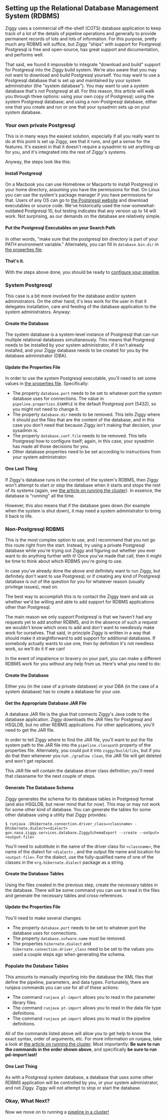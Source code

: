 ## Setting up the Relational Database Management System (RDBMS)

Ziggy uses a commercial off-the-shelf (COTS) database application to keep track of a lot of the details of pipeline operations and generally to provide permanent records of lots and lots of information. For this purpose, pretty much any RDBMS will suffice, but Ziggy "ships" with support for Postgresql. Postgresql is free and open-source, has great support and documentation, and performs well.

That said, we found it impossible to integrate "download and build" support for Postgresql into the Ziggy build system. We're also aware that you may not want to download and build Postgresql yourself. You may want to use a Postgresql database that is set up and maintained by your system administrator (the "system database"). You may want to use a system database that's not Postgresql at all. For this reason, this article will walk you through three options: using your own copy of Postgresql; using the system Postgresql database; and using a non-Postgresql database, either one that you create and run or one that your sysadmin sets up on your system database.

### Your own private Postgresql

This is in many ways the easiest solution, especially if all you really want to do at this point is set up Ziggy, see that it runs, and get a sense for the features. It's easiest in that it doesn't require a sysadmin to set anything up for you, and it's integrated into the rest of Ziggy's systems.

Anyway, the steps look like this:

#### Install Postgresql

On a Macbook you can use Homebrew or Macports to install Postgresql in your home directory, assuming you have the permissions for that. On Linux you can use the system's package manager if you have permissions for that. Users of any OS can go to [the Postgresql website](https://www.postgresql.org/download/) and download executables or source code. We've historically used the now-somewhat-outdated Postgresql 10, but testing indicates that any version up to 14 will work. Not surprising, as our demands on the database are relatively simple.

#### Put the Postgresql Executables on your Search Path

In other words, "make sure that the postgresql bin directory is part of your PATH environment variable." Alternately, you can fill in `database.bin.dir` in [the properties file](properties.md).

#### That's it.

With the steps above done, you should be ready to [configure your pipeline](configuring-pipeline.md).

### System Postgresql

This case is a bit more involved for the database and/or system administrators. On the other hand, it's less work for the user in that it delegates installation, care and feeding of the database application to the system administrators. Anyway:

#### Create the Database

The system database is a system-level instance of Postgresql that can run multiple relational databases simultaneously. This means that Postgresql needs to be installed by your system administrator, if it isn't already installed, and your Ziggy database needs to be created for you by the database administrator (DBA).

#### Update the Properties File

In order to use the system Postgresql executable, you'll need to set some values in [the properties file](properties.md). Specifically:

- The property `database.port` needs to be set to whatever port the system database uses for connections. The value in `pipeline.properties.EXAMPLE` is the default Postgresql port (5432), so you might not need to change it.
- The property `database.dir` needs to be removed. This tells Ziggy where it should put the files that are the content of the database, and in this case you don't need that because Ziggy isn't making that decision, your sysadmin is.
- The property `database.conf.file` needs to be removed. This tells Postgresql how to configure itself; again, in this case, your sysadmin has made all those decisions for you.
- Other database properties need to be set according to instructions from your system administrator.

#### One Last Thing

If Ziggy's database runs in the context of the system's RDBMS, then Ziggy won't attempt to start or stop the database when it starts and stops the rest of its systems (again, see [the article on running the cluster](running-pipeline.md)). In essence, the database is "running" all the time.

However, this also means that if the database goes down (for example when the system is shut down), it may need a system administrator to bring it back to life.

### Non-Postgresql RDBMS

This is the most complex option to use, and I recommend that you not go this route right from the start. Instead, try using a private Postgresql database while you're trying out Ziggy and figuring out whether you ever want to do anything further with it! Once you've made that call, then it might be time to think about which RDBMS you're going to use.

In case you've already done the above and definitely want to run Ziggy, but definitely don't want to use Postgresql; or if creating any kind of Postgresql database is out of the question for you for whatever reason (usually privilege issues), read on.

The best way to accomplish this is to contact the Ziggy team and ask us whether we'd be willing and able to add support for RDBMS applications other than Postgresql.

The main reason we only support Postgresql is that we haven't had any requests yet to add another RDBMS, and in the absence of such a request we wouldn't know which ones to add and don't want to needlessly make work for ourselves. That said, in principle Ziggy is written in a way that should make it straightforward to add support for additional databases. If somebody actually wants to use one, then by definition it's not needless work, so we'll do it if we can!

In the event of impatience or bravery on your part, you can make a different RDBMS work for you without any help from us. Here's what you need to do:

#### Create the Database

Either you (in the case of a private database) or your DBA (in the case of a system database) has to create a database for your use.

#### Get the Appropriate Database JAR File

A database JAR file is the glue that connects Ziggy's Java code to the database application. Ziggy downloads the JAR files for Postgresql and HSQLDB, but no other RDBMS applications. For other applications, you'll need to get the JAR file.

In order to tell Ziggy where to find the JAR file, you'll want to put the file system path to the JAR file into the `pipeline.classpath` property of the properties file. Alternately, you could put it into `ziggy/build/libs`, but if you do that then whenever you run `./gradlew clean`, the JAR file will get deleted and won't get replaced.

This JAR file will contain the database driver class definition; you'll need that classname for the next couple of steps.

#### Generate The Database Schema

Ziggy generates the schema for its database tables in Postgresql format (and also HSQLDB, but never mind that for now). This may or may not work for some other kind of database. You can generate the tables for some other database using a utility that Ziggy provides:

```console
$ runjava -Dhibernate.connection.driver_class=<classname> -Dhibernate.dialect=<dialect> gov.nasa.ziggy.services.database.ZiggySchemaExport --create --output=<output-file>
```

You'll need to substitute in the name of the driver class for `<classname>`, the name of the dialect for `<dialect>` , and the output file name and location for `<output-file>`. For the dialect, use the fully-qualified name of one of the classes in the `org.hibernate.dialect` package as a string.

#### Create the Database Tables

Using the files created in the previous step, create the necessary tables in the database. There will be some command you can use to read in the files and generate the necessary tables and cross-references.

#### Update the Properties File

You'll need to make several changes:

- The property `database.port` needs to be set to whatever port the database uses for connections.
- The property `database.sofware.name` must be removed.
- The properties `hibernate.dialect` and `hibernate.connection.driver_class` need to be set to the values you used a couple steps ago when generating the schema.

#### Populate the Database Tables

This amounts to manually importing into the database the XML files that define the pipeline, parameters, and data types. Fortunately, there are runjava commands you can use for all of these actions:

- The command `runjava pl-import` allows you to read in the parameter library files.
- The command `runjava pt-import` allows you to read in the data file type definitions.
- The command `runjava pd-import` allows you to read in the pipeline definitions.

All of the commands listed above will allow you to get help to know the exact syntax, order of arguments, etc. For more information on runjava, take a look at [the article on running the cluster](running-pipeline.md). Most importantly: **Be sure to run the commands in the order shown above**, and specifically **be sure to run pd-import last!**

#### One Last Thing

As with a Postgresql system database, a database that uses some other RDBMS application will be controlled by you, or your system administrator, and not Ziggy. Ziggy will not attempt to stop or start the database.

### Okay, What Next?

Now we move on to running a [pipeline in a cluster!](running-pipeline.md)
